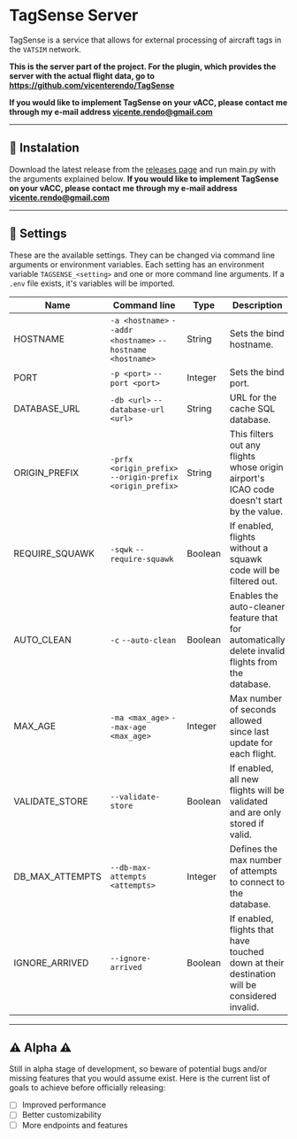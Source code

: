 # TagSense Server

TagSense is a service that allows for external processing of aircraft tags in the `VATSIM` network.

**This is the server part of the project. For the plugin, which provides the server with the actual flight data, go to https://github.com/vicenterendo/TagSense**

**If you would like to implement TagSense on your vACC, please contact me through my e-mail address vicente.rendo@gmail.com**

---

## 📲 Instalation

Download the latest release from the [releases page](https://github.com/vicenterendo/TagSense-Server/releases) and run main.py with the arguments explained below.
**If you would like to implement TagSense on your vACC, please contact me through my e-mail address vicente.rendo@gmail.com**

---

## 🔧 Settings

These are the available settings. They can be changed via command line arguments or environment variables.
Each setting has an environment variable `TAGSENSE_<setting>` and one or more command line arguments.
If a `.env` file exists, it's variables will be imported.

| Name            | Command line                                                | Type    | Description                                                                                       |
| --------------- | ----------------------------------------------------------- | ------- | ------------------------------------------------------------------------------------------------- |
| HOSTNAME        | `-a <hostname>` `--addr <hostname>` `--hostname <hostname>` | String  | Sets the bind hostname.                                                                           |
| PORT            | `-p <port>` `--port <port>`                                 | Integer | Sets the bind port.                                                                               |
| DATABASE_URL    | `-db <url>` `--database-url <url>`                          | String  | URL for the cache SQL database.                                                                   |
| ORIGIN_PREFIX   | `-prfx <origin_prefix>` `--origin-prefix <origin_prefix>`   | String  | This filters out any flights whose origin airport's ICAO code doesn't start by the value.         |
| REQUIRE_SQUAWK  | `-sqwk` `--require-squawk`                                  | Boolean | If enabled, flights without a squawk code will be filtered out.                                   |
| AUTO_CLEAN      | `-c` `--auto-clean`                                         | Boolean | Enables the auto-cleaner feature that for automatically delete invalid flights from the database. |
| MAX_AGE         | `-ma <max_age>` `--max-age <max_age>`                       | Integer | Max number of seconds allowed since last update for each flight.                                  |
| VALIDATE_STORE  | `--validate-store`                                          | Boolean | If enabled, all new flights will be validated and are only stored if valid.                       |
| DB_MAX_ATTEMPTS | `--db-max-attempts <attempts>`                              | Integer | Defines the max number of attempts to connect to the database.                                    |
| IGNORE_ARRIVED  | `--ignore-arrived`                                          | Boolean | If enabled, flights that have touched down at their destination will be considered invalid.       |

---

## ⚠️ Alpha ⚠️

Still in alpha stage of development, so beware of potential bugs and/or missing features that you would assume exist.
Here is the current list of goals to achieve before officially releasing:

- [ ] Improved performance
- [ ] Better customizability
- [ ] More endpoints and features

